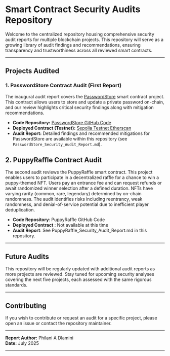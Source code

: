# Smart Contract Security Audits Repository

Welcome to the centralized repository housing comprehensive security audit reports for multiple blockchain projects. This repository will serve as a growing library of audit findings and recommendations, ensuring transparency and trustworthiness across all reviewed smart contracts.

---

## Projects Audited

### 1. PasswordStore Contract Audit (First Report)

The inaugural audit report covers the [PasswordStore](https://github.com/Cyfrin/3-passwordstore-audit/tree/audit-data) smart contract project. This contract allows users to store and update a private password on-chain, and our review highlights critical security findings along with mitigation recommendations.

- **Code Repository:** [PasswordStore GitHub Code](https://github.com/Cyfrin/3-passwordstore-audit/tree/audit-data)  
- **Deployed Contract (Testnet):** [Sepolia Testnet Etherscan](https://sepolia.etherscan.io/address/0x2ecf6ad327776bf966893c96efb24c9747f6694b)  
- **Audit Report:** Detailed findings and recommended mitigations for PasswordStore are available within this repository (see `PasswordStore_Security_Audit_Report.md`).

## 2. PuppyRaffle Contract Audit

The second audit reviews the PuppyRaffle smart contract. This project enables users to participate in a decentralized raffle for a chance to win a puppy-themed NFT. Users pay an entrance fee and can request refunds or await randomized winner selection after a defined duration. NFTs have varying rarity (common, rare, legendary) determined by on-chain randomness. The audit identifies risks including reentrancy, weak randomness, and denial-of-service potential due to inefficient player deduplication.

- **Code Repository**: PuppyRaffle GitHub Code
- **Deployed Contract** : Not available at this time
- **Audit Report**: See PuppyRaffle_Security_Audit_Report.md in this repository.

---

## Future Audits

This repository will be regularly updated with additional audit reports as more projects are reviewed. Stay tuned for upcoming security analyses covering the next five projects, each assessed with the same rigorous standards.

---

## Contributing

If you wish to contribute or request an audit for a specific project, please open an issue or contact the repository maintainer.


---

**Report Author:** Philani A Dlamini  
**Date:** July 2025

---